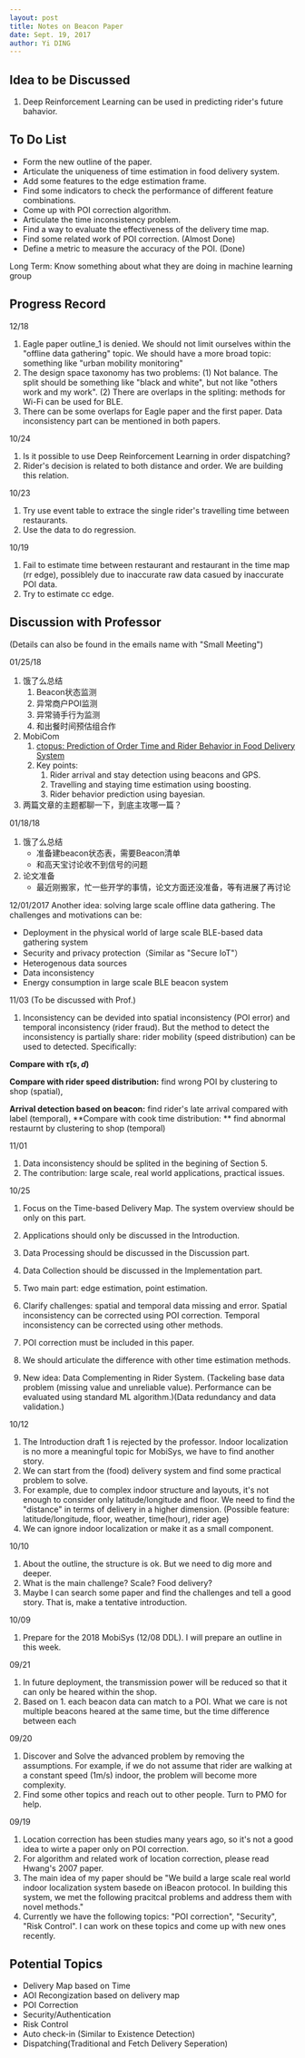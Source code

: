 ```yaml
--- 
layout: post
title: Notes on Beacon Paper
date: Sept. 19, 2017
author: Yi DING
---
```


[comment]: # (This is the notes on the beacon paper)

## Idea to be Discussed
1. Deep Reinforcement Learning can be used in predicting rider's future bahavior.

## To Do List
* Form the new outline of the paper.
* Articulate the uniqueness of time estimation in food delivery system.
* Add some features to the edge estimation frame.
* Find some indicators to check the performance of different feature combinations.
* Come up with POI correction algorithm.
* Articulate the time inconsistency problem.
* Find a way to evaluate the effectiveness of the delivery time map.
* Find some related work of POI correction.            (Almost Done)
* Define a metric to measure the accuracy of the POI.  (Done) 

Long Term:
Know something about what they are doing in machine learning group

## Progress Record

12/18
1. Eagle paper outline_1 is denied. We should not limit ourselves within the "offline data gathering" topic. We should have a more broad topic: something like "urban mobility monitoring"
2. The design space taxonomy has two problems: (1) Not balance. The split should be something like "black and white", but not like "others work and my work". (2) There are overlaps in the spliting: methods for Wi-Fi can be used for BLE.
3. There can be some overlaps for Eagle paper and the first paper. Data inconsistency part can be mentioned in both papers.

10/24
1. Is it possible to use Deep Reinforcement Learning in order dispatching?
2. Rider's decision is related to both distance and order. We are building this relation.

10/23
1. Try use event table to extrace the single rider's travelling time between restaurants.
2. Use the data to do regression.

10/19
1. Fail to estimate time between restaurant and restaurant in the time map (rr edge), possiblely due to inaccurate raw data casued by inaccurate POI data. 
2. Try to estimate cc edge.


## Discussion with Professor
(Details can also be found in the emails name with "Small Meeting")

01/25/18
1. 饿了么总结
    1. Beacon状态监测
    2. 异常商户POI监测
    3. 异常骑手行为监测
    4. 和出餐时间预估组合作
2. MobiCom
    1. [ctopus: Prediction of Order Time and Rider Behavior in Food Delivery System](https://github.com/dymodi/dymodi.github.io/blob/master/Research/Paper/Octopus/octopus-outline-4.md)
    2. Key points:
        1. Rider arrival and stay detection using beacons and GPS.
        2. Travelling and staying time estimation using boosting.
        3. Rider behavior prediction using bayesian.
3. 两篇文章的主题都聊一下，到底主攻哪一篇？

01/18/18
1. 饿了么总结
    * 准备建beacon状态表，需要Beacon清单
    * 和高天宝讨论收不到信号的问题
2. 论文准备
    * 最近刚搬家，忙一些开学的事情，论文方面还没准备，等有进展了再讨论

12/01/2017
Another idea: solving large scale offline data gathering. The challenges and motivations can be: 
* Deployment in the physical world of large scale BLE-based data gathering system
* Security and privacy protection（Similar as "Secure IoT"）
* Heterogenous data sources
* Data inconsistency
* Energy consumption in large scale BLE beacon system

11/03 (To be discussed with Prof.)
1. Inconsistency can be devided into spatial inconsistency (POI error) and temporal inconsistency (rider fraud). But the method to detect the inconsistency is partially share: rider mobility (speed distribution) can be used to detected. Specifically:

**Compare with $\hat \tau(s,d)$**

**Compare with rider speed distribution:** find wrong POI by clustering to shop (spatial),

**Arrival detection based on beacon:** find rider's late arrival compared with label (temporal), 
**Compare with cook time distribution: ** find abnormal restaurnt by clustering to shop (temporal)


11/01
1. Data inconsistency should be splited in the begining of Section 5.
2. The contribution: large scale, real world applications, practical issues.

10/25 
1. Focus on the Time-based Delivery Map. The system overview should be only on this part.
2. Applications should only be discussed in the Introduction.
3. Data Processing should be discussed in the Discussion part.
4. Data Collection should be discussed in the Implementation part.
5. Two main part: edge estimation, point estimation.
6. Clarify challenges: spatial and temporal data missing and error. Spatial inconsistency can be corrected using POI correction. Temporal inconsistency can be corrected using other methods.
7. POI correction must be included in this paper.
8. We should articulate the difference with other time estimation methods.

2. New idea: Data Complementing in Rider System. (Tackeling base data problem (missing value and unreliable value). Performance can be evaluated using standard ML algorithm.)(Data redundancy and data validation.)

10/12
1. The Introduction draft 1 is rejected by the professor. Indoor localization is no more a meaningful topic for MobiSys, we have to find another story.
2. We can start from the (food) delivery system and find some practical problem to solve.
3. For example, due to complex indoor structure and layouts, it's not enough to consider only latitude/longitude and floor. We need to find the "distance" in terms of delivery in a higher dimension.
(Possible feature: latitude/longitude, floor, weather, time(hour), rider age)
4. We can ignore indoor localization or make it as a small component.

10/10
1. About the outline, the structure is ok. But we need to dig more and deeper.
2. What is the main challenge? Scale? Food delivery?
3. Maybe I can search some paper and find the challenges and tell a good story. That is, make a tentative introduction.

10/09
1. Prepare for the 2018 MobiSys (12/08 DDL). I will prepare an outline in this week. 

09/21
1. In future deployment, the transmission power will be reduced so that it can only be heared within the shop.
2. Based on 1. each beacon data can match to a POI. What we care is not multiple beacons heared at the same time, but the time difference between each 

09/20
1. Discover and Solve the advanced problem by removing the assumptions. For example, if we do not assume that rider are walking at a constant speed (1m/s) indoor, the problem will become more complexity.
2. Find some other topics and reach out to other people. Turn to PMO for help.

09/19
1. Location correction has been studies many years ago, so it's not a good idea to wirte a paper only on POI correction.
2. For algorithm and related work of location correction, please read Hwang's 2007 paper.
3. The main idea of my paper should be "We build a large scale real world indoor localization system basede on iBeacon protocol. In building this system, we met the following pracitcal problems and address them with novel methods."
4. Currently we have the following topics: "POI correction", "Security", "Risk Control". I can work on these topics and come up with new ones recently.

## Potential Topics
* Delivery Map based on Time
* AOI Recongization based on delivery map
* POI Correction
* Security/Authentication
* Risk Control
* Auto check-in (Similar to Existence Detection)
* Dispatching(Traditional and Fetch Delivery Seperation)
